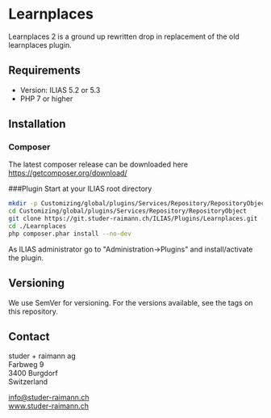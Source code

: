 # Learnplaces
Learnplaces 2 is a ground up rewritten drop in replacement of 
the old learnplaces plugin.

## Requirements
* Version: ILIAS 5.2 or 5.3
* PHP 7 or higher

## Installation

### Composer
The latest composer release can be downloaded here <https://getcomposer.org/download/>

###Plugin
Start at your ILIAS root directory  

```bash
mkdir -p Customizing/global/plugins/Services/Repository/RepositoryObject  
cd Customizing/global/plugins/Services/Repository/RepositoryObject
git clone https://git.studer-raimann.ch/ILIAS/Plugins/Learnplaces.git -b develop
cd ./Learnplaces
php composer.phar install --no-dev
```  
As ILIAS administrator go to "Administration->Plugins" and install/activate the plugin.  

## Versioning
We use SemVer for versioning. For the versions available, see the tags on this repository.

## Contact

studer + raimann ag  
Farbweg 9  
3400 Burgdorf  
Switzerland

info@studer-raimann.ch  
www.studer-raimann.ch 